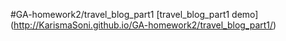 #GA-homework2/travel_blog_part1
[travel_blog_part1 demo] (http://KarismaSoni.github.io/GA-homework2/travel_blog_part1/)
